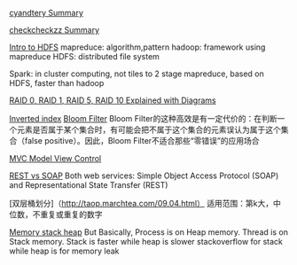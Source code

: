 [cyandtery Summary](https://github.com/cyandterry/Python-Study/blob/master/system_design.md)

[checkcheckzz Summary](https://github.com/checkcheckzz/system-design-interview)

[Intro to HDFS](https://www.youtube.com/watch?v=ziqx2hJY8Hg)
mapreduce: algorithm,pattern
hadoop: framework using mapreduce
HDFS: distributed file system

Spark: in cluster computing, not tiles to 2 stage mapreduce, based on HDFS, faster than hadoop

[RAID 0, RAID 1, RAID 5, RAID 10 Explained with Diagrams](http://www.thegeekstuff.com/2010/08/raid-levels-tutorial/)

[Inverted index](https://www.quora.com/Information-Retrieval-What-is-inverted-index)
[Bloom Filter](http://blog.csdn.net/v_july_v/article/details/6685894)
Bloom Filter的这种高效是有一定代价的：在判断一个元素是否属于某个集合时，有可能会把不属于这个集合的元素误认为属于这个集合（false positive）。因此，Bloom Filter不适合那些“零错误”的应用场合

[MVC Model View Control](https://en.wikipedia.org/wiki/Model%E2%80%93view%E2%80%93controller)

[REST vs SOAP](http://searchsoa.techtarget.com/tip/REST-vs-SOAP-How-to-choose-the-best-Web-service)
Both web services: Simple Object Access Protocol (SOAP) and Representational State Transfer (REST)

[双层桶划分]（http://taop.marchtea.com/09.04.html）
适用范围：第k大，中位数，不重复或重复的数字

[Memory stack heap](http://stackoverflow.com/questions/79923/what-and-where-are-the-stack-and-heap)
But Basically,
Process is on Heap memory.
Thread is on Stack memory.
Stack is faster while heap is slower
stackoverflow for stack while heap is for memory leak